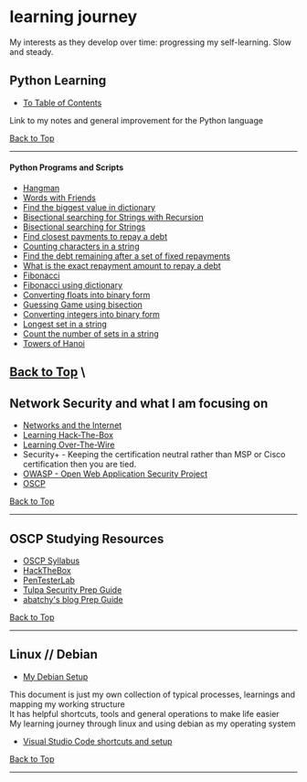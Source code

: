 # learning journey

My interests as they develop over time: progressing my self-learning. Slow and steady.

## Python Learning

- [To Table of Contents](https://github.com/hoodieblanket/learningJourney/blob/master/python/python%20learning.md#table-of-contents)

Link to my notes and general improvement for the Python language

[Back to Top](#learning-journey)

---

#### Python Programs and Scripts

- [Hangman](https://github.com/hoodieblanket/learningJourney/tree/master/python/Programs%20and%20Scripts/hangman)
- [Words with Friends](https://github.com/hoodieblanket/learningJourney/tree/master/python/Programs%20and%20Scripts/wordwithfriends)
- [Find the biggest value in dictionary](https://github.com/hoodieblanket/learningJourney/tree/master/python/Programs%20and%20Scripts/Biggest%20value%20in%20dictionary.py)
- [Bisectional searching for Strings with Recursion](https://github.com/hoodieblanket/learningJourney/tree/master/python/Programs%20and%20Scripts/Bisectional%20Search%20with%20Recursion.py)
- [Bisectional searching for Strings](https://github.com/hoodieblanket/learningJourney/tree/master/python/Programs%20and%20Scripts/bisectional%20searching%20for%20strings.py)
- [Find closest payments to repay a debt](https://github.com/hoodieblanket/learningJourney/tree/master/python/Programs%20and%20Scripts/Closest%20Payments%20to%20Repay%20Debt.py)
- [Counting characters in a string](https://github.com/hoodieblanket/learningJourney/tree/master/python/Programs%20and%20Scripts/Counting%20characters%20in%20a%20string.py)
- [Find the debt remaining after a set of fixed repayments](https://github.com/hoodieblanket/learningJourney/tree/master/python/Programs%20and%20Scripts/Debt%20Remaining%20After%20Fixed%20Payments.py)
- [What is the exact repayment amount to repay a debt](https://github.com/hoodieblanket/learningJourney/tree/master/python/Programs%20and%20Scripts/Exact%20Payments%20to%20Repay%20Debt.py)
- [Fibonacci](https://github.com/hoodieblanket/learningJourney/tree/master/python/Programs%20and%20Scripts/fibonacci.py)
- [Fibonacci using dictionary](https://github.com/hoodieblanket/learningJourney/tree/master/python/Programs%20and%20Scripts/fibonacci%20with%20dictionary.py)
- [Converting floats into binary form](https://github.com/hoodieblanket/learningJourney/tree/master/python/Programs%20and%20Scripts/floats%20converted%20into%20binary.py)
- [Guessing Game using bisection](https://github.com/hoodieblanket/learningJourney/tree/master/python/Programs%20and%20Scripts/Guessing%20number%20and%20bisection.py)
- [Converting integers into binary form](https://github.com/hoodieblanket/learningJourney/tree/master/python/Programs%20and%20Scripts/Integers%20converted%20into%20binary.py   )
- [Longest set in a string](https://github.com/hoodieblanket/learningJourney/tree/master/python/Programs%20and%20Scripts/Longest%20substring.py)
- [Count the number of sets in a string](https://github.com/hoodieblanket/learningJourney/tree/master/python/Programs%20and%20Scripts/Number%20of%20substrings.py)
- [Towers of Hanoi](https://github.com/hoodieblanket/learningJourney/tree/master/python/Programs%20and%20Scripts/Towers%20of%20Hanoi.py)

[Back to Top](#learning-journey)
\
---

## Network Security and what I am focusing on

- [Networks and the Internet](https://github.com/hoodieblanket/learningJourney/tree/master/Networking/Networks%20and%20the%20Internet.md)
- [Learning Hack-The-Box](https://github.com/hoodieblanket/learningJourney/blob/master/Network%20Security/Learning%20Hack-The-Box.md)
- [Learning Over-The-Wire](https://github.com/hoodieblanket/learningJourney/blob/master/Network%20Security/Learning%20Over-The-Wire.md)
- Security+  - Keeping the certification neutral rather than MSP or Cisco certification then you are tied.
- [OWASP - Open Web Application Security Project](https://www.owasp.org/index.php/Category:OWASP_Top_Ten_Project)
- [OSCP](https://www.offensive-security.com)

[Back to Top](#learning-journey)

---

## OSCP Studying Resources

- [OSCP Syllabus](https://www.offensive-security.com/pwk-syllabus/)
- [HackTheBox](https://www.hackthebox.eu/)
- [PenTesterLab](https://pentesterlab.com/)
- [Tulpa Security Prep Guide](https://tulpa-security.com/2016/09/19/prep-guide-for-offsecs-pwk/)
- [abatchy's blog Prep Guide](https://www.abatchy.com/2017/03/how-to-prepare-for-pwkoscp-noob.html)

[Back to Top](#learning-journey)

---

## Linux // Debian

- [My Debian Setup](https://github.com/hoodieblanket/learningJourney/tree/master/Linux%20Debian/Standard%20Operating%20Procedures.md)

This document is just my own collection of typical processes, learnings and mapping my working structure\
It has helpful shortcuts, tools and general operations to make life easier\
My learning journey through linux and using debian as my operating system
  
- [Visual Studio Code shortcuts and setup](https://github.com/hoodieblanket/learningJourney/tree/master/Linux%20Debian/VS%20Code%20Setup.md)

[Back to Top](#learning-journey)

---
